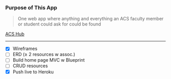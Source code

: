 ### Purpose of This App

> One web app where anything and everything an ACS faculty member or student could ask for could be found

[ACS Hub](https://acs-hub.herokuapp.com/)

---
- [x]  Wireframes
- [ ]  ERD (≥ 2 resources w assoc.)
- [ ]  Build home page MVC w Blueprint
- [ ]  CRUD resources
- [x]  Push live to Heroku